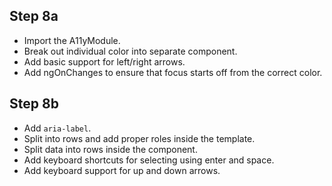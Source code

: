 ## Step 8a

- Import the A11yModule.
- Break out individual color into separate component.
- Add basic support for left/right arrows.
- Add ngOnChanges to ensure that focus starts off from the correct color.

## Step 8b
- Add `aria-label`.
- Split into rows and add proper roles inside the template.
- Split data into rows inside the component.
- Add keyboard shortcuts for selecting using enter and space.
- Add keyboard support for up and down arrows.

